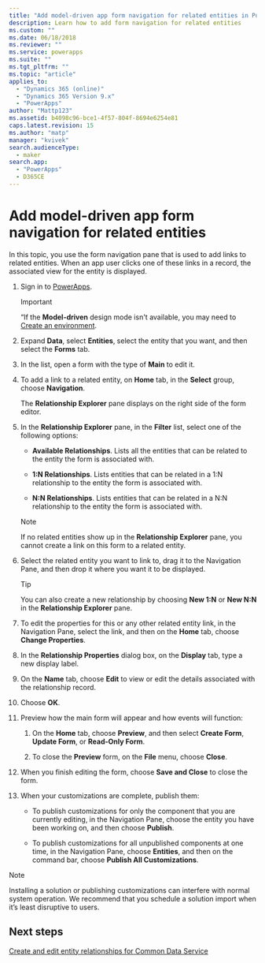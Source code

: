 ```yaml
---
title: "Add model-driven app form navigation for related entities in PowerApps | MicrosoftDocs"
description: Learn how to add form navigation for related entities
ms.custom: ""
ms.date: 06/18/2018
ms.reviewer: ""
ms.service: powerapps
ms.suite: ""
ms.tgt_pltfrm: ""
ms.topic: "article"
applies_to: 
  - "Dynamics 365 (online)"
  - "Dynamics 365 Version 9.x"
  - "PowerApps"
author: "Mattp123"
ms.assetid: b4098c96-bce1-4f57-804f-8694e6254e81
caps.latest.revision: 15
ms.author: "matp"
manager: "kvivek"
search.audienceType: 
  - maker
search.app: 
  - "PowerApps"
  - D365CE
---
```

# Add model-driven app form navigation for related entities

In this topic, you use the form navigation pane that is used to add links to related entities. When an app user clicks one of these links in a record, the associated view for the entity is displayed.   
  
1.  Sign in to [PowerApps](https://web.powerapps.com/?utm_source=padocs&utm_medium=linkinadoc&utm_campaign=referralsfromdoc).  

  
    > [!IMPORTANT]
    > “If the **Model-driven** design mode isn't available, you may need to [Create an environment](https://docs.microsoft.com/powerapps/administrator/create-environment). 

2.  Expand **Data**, select **Entities**, select the entity that you want, and then select the **Forms** tab. 
  
3.  In the list, open a form with the type of **Main** to edit it.  
  
4.  To add a link to a related entity, on **Home** tab, in the **Select** group, choose **Navigation**.  
  
     The **Relationship Explorer** pane displays on the right side of the form editor.  
  
5.  In the **Relationship Explorer** pane, in the **Filter** list, select one of the following options:  
  
    - **Available Relationships**. Lists all the entities that can be related to the entity the form is associated with.  
  
    - **1:N Relationships**. Lists entities that can be related in a 1:N relationship to the entity the form is associated with.  
  
    - **N:N Relationships**. Lists entities that can be related in a N:N relationship to the entity the form is associated with.  
  
    > [!NOTE]
    >  If no related entities show up in the **Relationship Explorer** pane, you cannot create a link on this form to a related entity.  
  
6.  Select the related entity you want to link to, drag it to the Navigation Pane, and then drop it where you want it to be displayed.  
  
    > [!TIP]
    >  You can also create a new relationship by choosing **New 1:N** or **New N:N** in the **Relationship Explorer** pane.   
  
7. To edit the properties for this or any other related entity link, in the Navigation Pane, select the link, and then on the **Home** tab, choose **Change Properties**.  
  
8. In the **Relationship Properties** dialog box, on the **Display** tab, type a new display label.  
  
9. On the **Name** tab, choose **Edit** to view or edit the details associated with the relationship record.  
  
10. Choose **OK**.  
  
11. Preview how the main form will appear and how events will function:  
  
    1.  On the **Home** tab, choose **Preview**, and then select **Create Form**, **Update Form**, or **Read-Only Form**.  
  
    2.  To close the **Preview** form, on the **File** menu, choose **Close**.  
  
12. When you finish editing the form, choose **Save and Close** to close the form.  
  
13. When your customizations are complete, publish them:  
  
    -   To publish customizations for only the component that you are currently editing, in the Navigation Pane, choose the entity you have been working on, and then choose **Publish**.  
  
    -   To publish customizations for all unpublished components at one time, in the Navigation Pane, choose **Entities**, and then on the command bar, choose **Publish All Customizations**.  
  
> [!NOTE]
> Installing a solution or publishing customizations can interfere with normal system operation. We recommend that you schedule a solution import when it’s least disruptive to users.
  
## Next steps  
 [Create and edit entity relationships for Common Data Service](../common-data-service/create-edit-entity-relationships.md)
